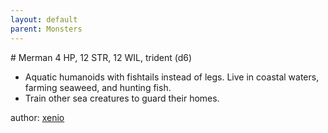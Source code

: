 ```yaml
---
layout: default
parent: Monsters
---
```

# Merman
4 HP, 12 STR, 12 WIL, trident (d6)
- Aquatic humanoids with fishtails instead of legs. Live in coastal waters, farming seaweed, and hunting fish.
- Train other sea creatures to guard their homes.

author: [xenio](https://xenioinabottle.blogspot.com)
